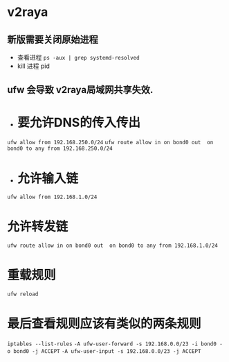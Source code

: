 # v2raya

## 新版需要关闭原始进程
- 查看进程 `ps -aux | grep systemd-resolved`
- kill  进程 pid

## ufw 会导致 v2raya局域网共享失效.
- # 要允许DNS的传入传出
`ufw allow from 192.168.250.0/24`
`ufw route allow in on bond0 out  on bond0 to any from 192.168.250.0/24`
- # 允许输入链
`ufw allow from 192.168.1.0/24`
# 允许转发链
`ufw route allow in on bond0 out  on bond0 to any from 192.168.1.0/24`
# 重载规则
`ufw reload`
# 最后查看规则应该有类似的两条规则
`iptables --list-rules`
`-A ufw-user-forward -s 192.168.0.0/23 -i bond0 -o bond0 -j ACCEPT`
`-A ufw-user-input -s 192.168.0.0/23 -j ACCEPT`